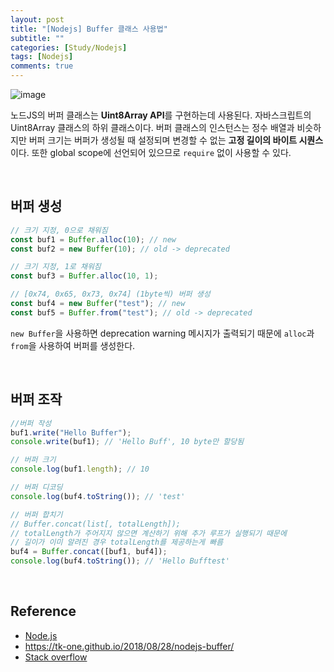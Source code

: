 ```yaml
---
layout: post
title: "[Nodejs] Buffer 클래스 사용법"
subtitle: ""
categories: [Study/Nodejs]
tags: [Nodejs]
comments: true
---
```


![image](https://user-images.githubusercontent.com/48276682/137583223-9248574b-ac45-4576-bdf5-99d3b2c763ff.png)

노드JS의 버퍼 클래스는 **Uint8Array API**를 구현하는데 사용된다. 자바스크립트의 Uint8Array 클래스의 하위 클래스이다. 버퍼 클래스의 인스턴스는 정수 배열과 비슷하지만 버퍼 크기는 버퍼가 생성될 때 설정되며 변경할 수 없는 **고정 길이의 바이트 시퀀스**이다. 또한 global scope에 선언되어 있으므로 `require` 없이 사용할 수 있다.

<br>

## 버퍼 생성

```js
// 크기 지정, 0으로 채워짐
const buf1 = Buffer.alloc(10); // new
const buf2 = new Buffer(10); // old -> deprecated

// 크기 지정, 1로 채워짐
const buf3 = Buffer.alloc(10, 1);

// [0x74, 0x65, 0x73, 0x74] (1byte씩) 버퍼 생성
const buf4 = new Buffer("test"); // new
const buf5 = Buffer.from("test"); // old -> deprecated
```

`new Buffer`을 사용하면 deprecation warning 메시지가 출력되기 때문에 `alloc`과 `from`을 사용하여 버퍼를 생성한다.

<br>

## 버퍼 조작

```js
//버퍼 작성
buf1.write("Hello Buffer");
console.write(buf1); // 'Hello Buff', 10 byte만 할당됨

// 버퍼 크기
console.log(buf1.length); // 10

// 버퍼 디코딩
console.log(buf4.toString()); // 'test'

// 버퍼 합치기
// Buffer.concat(list[, totalLength]);
// totalLength가 주어지지 않으면 계산하기 위해 추가 루프가 실행되기 때문에
// 길이가 이미 알려진 경우 totalLength를 제공하는게 빠름
buf4 = Buffer.concat([buf1, buf4]);
console.log(buf4.toString()); // 'Hello Bufftest'
```

<br>

## Reference

- [Node.js](https://nodejs.org/dist/latest-v8.x/docs/api/buffer.html#buffer_buffer)
- <https://tk-one.github.io/2018/08/28/nodejs-buffer/>
- [Stack overflow](https://stackoverflow.com/questions/52165333/deprecationwarning-buffer-is-deprecated-due-to-security-and-usability-issues)
